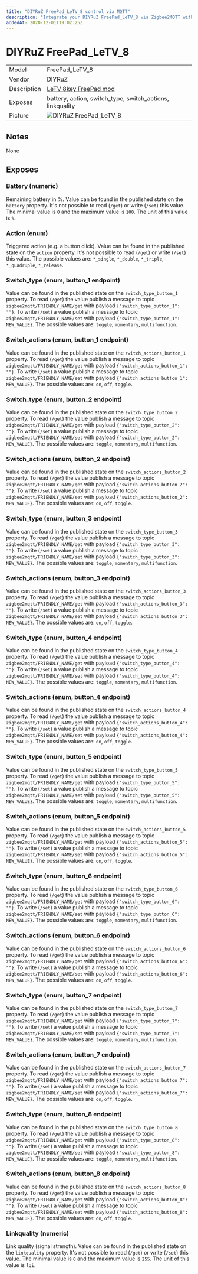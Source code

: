 ```yaml
---
title: "DIYRuZ FreePad_LeTV_8 control via MQTT"
description: "Integrate your DIYRuZ FreePad_LeTV_8 via Zigbee2MQTT with whatever smart home infrastructure you are using without the vendors bridge or gateway."
addedAt: 2020-12-01T19:02:25Z
---
```


<!-- !!!! -->
<!-- ATTENTION: This file is auto-generated through docgen! -->
<!-- You can only edit the "## Notes"-Section. -->
<!-- !!!! -->

# DIYRuZ FreePad_LeTV_8

|     |     |
|-----|-----|
| Model | FreePad_LeTV_8  |
| Vendor  | DIYRuZ  |
| Description | [LeTV 8key FreePad mod](https://modkam.ru/?p=1791) |
| Exposes | battery, action, switch_type, switch_actions, linkquality |
| Picture | ![DIYRuZ FreePad_LeTV_8](https://psi-4ward.github.io/zigbee2mqtt.io/images/devices/FreePad_LeTV_8.jpg) |


## Notes

None



## Exposes

### Battery (numeric)
Remaining battery in %.
Value can be found in the published state on the `battery` property.
It's not possible to read (`/get`) or write (`/set`) this value.
The minimal value is `0` and the maximum value is `100`.
The unit of this value is `%`.

### Action (enum)
Triggered action (e.g. a button click).
Value can be found in the published state on the `action` property.
It's not possible to read (`/get`) or write (`/set`) this value.
The possible values are: `*_single`, `*_double`, `*_triple`, `*_quadruple`, `*_release`.

### Switch_type (enum, button_1 endpoint)
Value can be found in the published state on the `switch_type_button_1` property.
To read (`/get`) the value publish a message to topic `zigbee2mqtt/FRIENDLY_NAME/get` with payload `{"switch_type_button_1": ""}`.
To write (`/set`) a value publish a message to topic `zigbee2mqtt/FRIENDLY_NAME/set` with payload `{"switch_type_button_1": NEW_VALUE}`.
The possible values are: `toggle`, `momentary`, `multifunction`.

### Switch_actions (enum, button_1 endpoint)
Value can be found in the published state on the `switch_actions_button_1` property.
To read (`/get`) the value publish a message to topic `zigbee2mqtt/FRIENDLY_NAME/get` with payload `{"switch_actions_button_1": ""}`.
To write (`/set`) a value publish a message to topic `zigbee2mqtt/FRIENDLY_NAME/set` with payload `{"switch_actions_button_1": NEW_VALUE}`.
The possible values are: `on`, `off`, `toggle`.

### Switch_type (enum, button_2 endpoint)
Value can be found in the published state on the `switch_type_button_2` property.
To read (`/get`) the value publish a message to topic `zigbee2mqtt/FRIENDLY_NAME/get` with payload `{"switch_type_button_2": ""}`.
To write (`/set`) a value publish a message to topic `zigbee2mqtt/FRIENDLY_NAME/set` with payload `{"switch_type_button_2": NEW_VALUE}`.
The possible values are: `toggle`, `momentary`, `multifunction`.

### Switch_actions (enum, button_2 endpoint)
Value can be found in the published state on the `switch_actions_button_2` property.
To read (`/get`) the value publish a message to topic `zigbee2mqtt/FRIENDLY_NAME/get` with payload `{"switch_actions_button_2": ""}`.
To write (`/set`) a value publish a message to topic `zigbee2mqtt/FRIENDLY_NAME/set` with payload `{"switch_actions_button_2": NEW_VALUE}`.
The possible values are: `on`, `off`, `toggle`.

### Switch_type (enum, button_3 endpoint)
Value can be found in the published state on the `switch_type_button_3` property.
To read (`/get`) the value publish a message to topic `zigbee2mqtt/FRIENDLY_NAME/get` with payload `{"switch_type_button_3": ""}`.
To write (`/set`) a value publish a message to topic `zigbee2mqtt/FRIENDLY_NAME/set` with payload `{"switch_type_button_3": NEW_VALUE}`.
The possible values are: `toggle`, `momentary`, `multifunction`.

### Switch_actions (enum, button_3 endpoint)
Value can be found in the published state on the `switch_actions_button_3` property.
To read (`/get`) the value publish a message to topic `zigbee2mqtt/FRIENDLY_NAME/get` with payload `{"switch_actions_button_3": ""}`.
To write (`/set`) a value publish a message to topic `zigbee2mqtt/FRIENDLY_NAME/set` with payload `{"switch_actions_button_3": NEW_VALUE}`.
The possible values are: `on`, `off`, `toggle`.

### Switch_type (enum, button_4 endpoint)
Value can be found in the published state on the `switch_type_button_4` property.
To read (`/get`) the value publish a message to topic `zigbee2mqtt/FRIENDLY_NAME/get` with payload `{"switch_type_button_4": ""}`.
To write (`/set`) a value publish a message to topic `zigbee2mqtt/FRIENDLY_NAME/set` with payload `{"switch_type_button_4": NEW_VALUE}`.
The possible values are: `toggle`, `momentary`, `multifunction`.

### Switch_actions (enum, button_4 endpoint)
Value can be found in the published state on the `switch_actions_button_4` property.
To read (`/get`) the value publish a message to topic `zigbee2mqtt/FRIENDLY_NAME/get` with payload `{"switch_actions_button_4": ""}`.
To write (`/set`) a value publish a message to topic `zigbee2mqtt/FRIENDLY_NAME/set` with payload `{"switch_actions_button_4": NEW_VALUE}`.
The possible values are: `on`, `off`, `toggle`.

### Switch_type (enum, button_5 endpoint)
Value can be found in the published state on the `switch_type_button_5` property.
To read (`/get`) the value publish a message to topic `zigbee2mqtt/FRIENDLY_NAME/get` with payload `{"switch_type_button_5": ""}`.
To write (`/set`) a value publish a message to topic `zigbee2mqtt/FRIENDLY_NAME/set` with payload `{"switch_type_button_5": NEW_VALUE}`.
The possible values are: `toggle`, `momentary`, `multifunction`.

### Switch_actions (enum, button_5 endpoint)
Value can be found in the published state on the `switch_actions_button_5` property.
To read (`/get`) the value publish a message to topic `zigbee2mqtt/FRIENDLY_NAME/get` with payload `{"switch_actions_button_5": ""}`.
To write (`/set`) a value publish a message to topic `zigbee2mqtt/FRIENDLY_NAME/set` with payload `{"switch_actions_button_5": NEW_VALUE}`.
The possible values are: `on`, `off`, `toggle`.

### Switch_type (enum, button_6 endpoint)
Value can be found in the published state on the `switch_type_button_6` property.
To read (`/get`) the value publish a message to topic `zigbee2mqtt/FRIENDLY_NAME/get` with payload `{"switch_type_button_6": ""}`.
To write (`/set`) a value publish a message to topic `zigbee2mqtt/FRIENDLY_NAME/set` with payload `{"switch_type_button_6": NEW_VALUE}`.
The possible values are: `toggle`, `momentary`, `multifunction`.

### Switch_actions (enum, button_6 endpoint)
Value can be found in the published state on the `switch_actions_button_6` property.
To read (`/get`) the value publish a message to topic `zigbee2mqtt/FRIENDLY_NAME/get` with payload `{"switch_actions_button_6": ""}`.
To write (`/set`) a value publish a message to topic `zigbee2mqtt/FRIENDLY_NAME/set` with payload `{"switch_actions_button_6": NEW_VALUE}`.
The possible values are: `on`, `off`, `toggle`.

### Switch_type (enum, button_7 endpoint)
Value can be found in the published state on the `switch_type_button_7` property.
To read (`/get`) the value publish a message to topic `zigbee2mqtt/FRIENDLY_NAME/get` with payload `{"switch_type_button_7": ""}`.
To write (`/set`) a value publish a message to topic `zigbee2mqtt/FRIENDLY_NAME/set` with payload `{"switch_type_button_7": NEW_VALUE}`.
The possible values are: `toggle`, `momentary`, `multifunction`.

### Switch_actions (enum, button_7 endpoint)
Value can be found in the published state on the `switch_actions_button_7` property.
To read (`/get`) the value publish a message to topic `zigbee2mqtt/FRIENDLY_NAME/get` with payload `{"switch_actions_button_7": ""}`.
To write (`/set`) a value publish a message to topic `zigbee2mqtt/FRIENDLY_NAME/set` with payload `{"switch_actions_button_7": NEW_VALUE}`.
The possible values are: `on`, `off`, `toggle`.

### Switch_type (enum, button_8 endpoint)
Value can be found in the published state on the `switch_type_button_8` property.
To read (`/get`) the value publish a message to topic `zigbee2mqtt/FRIENDLY_NAME/get` with payload `{"switch_type_button_8": ""}`.
To write (`/set`) a value publish a message to topic `zigbee2mqtt/FRIENDLY_NAME/set` with payload `{"switch_type_button_8": NEW_VALUE}`.
The possible values are: `toggle`, `momentary`, `multifunction`.

### Switch_actions (enum, button_8 endpoint)
Value can be found in the published state on the `switch_actions_button_8` property.
To read (`/get`) the value publish a message to topic `zigbee2mqtt/FRIENDLY_NAME/get` with payload `{"switch_actions_button_8": ""}`.
To write (`/set`) a value publish a message to topic `zigbee2mqtt/FRIENDLY_NAME/set` with payload `{"switch_actions_button_8": NEW_VALUE}`.
The possible values are: `on`, `off`, `toggle`.

### Linkquality (numeric)
Link quality (signal strength).
Value can be found in the published state on the `linkquality` property.
It's not possible to read (`/get`) or write (`/set`) this value.
The minimal value is `0` and the maximum value is `255`.
The unit of this value is `lqi`.

